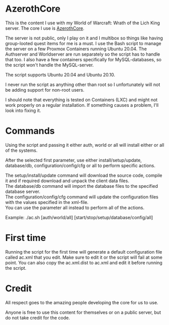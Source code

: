 # AzerothCore
This is the content I use with my World of Warcraft: Wrath of the Lich King server. The core I use is [AzerothCore](https://github.com/azerothcore/azerothcore-wotlk).

The server is not public, only I play on it and I multibox so things like having group-looted quest items for me is a must. I use the Bash script to manage the server on a few Proxmox Containers running Ubuntu 20.04. The Authserver and Worldserver are run separately so the script has to handle that too. I also have a few containers specifically for MySQL-databases, so the script won't handle the MySQL-server.

The script supports Ubuntu 20.04 and Ubuntu 20.10.

I never run the script as anything other than root so I unfortunately will not be adding support for non-root users.

I should note that everything is tested on Containers (LXC) and might not work properly on a regular installation. If something causes a problem, I'll look into fixing it.

# Commands
Using the script and passing it either auth, world or all will install either or all of the systems.

After the selected first parameter, use either install/setup/update, database/db, configuration/config/cfg or all to perform specific actions.

The setup/install/update command will download the source code, compile it and if required download and unpack the client data files.  
The database/db command will import the database files to the specified database server.  
The configuration/config/cfg command will update the configuration files with the values specified in the xml-file.  
You can use the parameter all instead to perform all of the actions.  

Example: ./ac.sh [auth/world/all] [start/stop/setup/database/config/all]

# First time
Running the script for the first time will generate a default configuration file called ac.xml that you edit. Make sure to edit it or the script will fail at some point. You can also copy the ac.xml.dist to ac.xml and edit it before running the script.

# Credit
All respect goes to the amazing people developing the core for us to use.

Anyone is free to use this content for themselves or on a public server, but do not take credit for the code.
